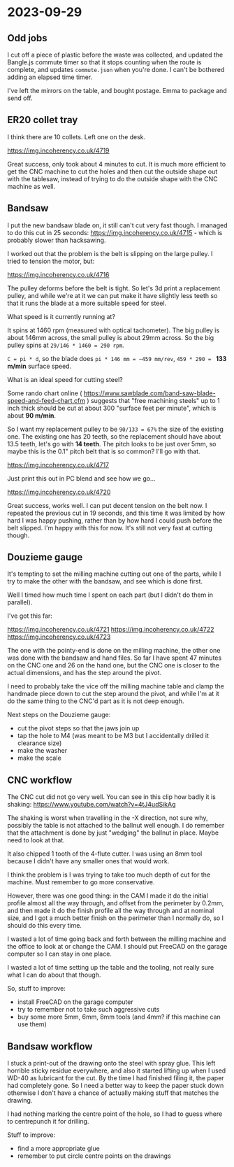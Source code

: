 # 2023-09-29

## Odd jobs

I cut off a piece of plastic before the waste was collected, and updated the Bangle.js commute timer so that
it stops counting when the route is complete, and updates `commute.json` when you're done. I can't be bothered
adding an elapsed time timer.

I've left the mirrors on the table, and bought postage. Emma to package and send off.

## ER20 collet tray

I think there are 10 collets. Left one on the desk.

https://img.incoherency.co.uk/4719

Great success, only took about 4 minutes to cut. It is much more efficient to get the CNC machine to cut the holes and
then cut the outside shape out with the tablesaw, instead of trying to do the outside shape with the CNC
machine as well.

## Bandsaw

I put the new bandsaw blade on, it still can't cut very fast though. I managed to do this
cut in 25 seconds: https://img.incoherency.co.uk/4715 - which is probably slower than hacksawing.

I worked out that the problem is the belt is slipping on the large pulley. I tried to tension the motor, but:

https://img.incoherency.co.uk/4716

The pulley deforms before the belt is tight. So let's 3d print a replacement pulley, and while we're at it
we can put make it have slightly less teeth so that it runs the blade at a more suitable speed for steel.

What speed is it currently running at?

It spins at 1460 rpm (measured with optical tachometer). The big pulley is about 146mm across, the small pulley is about
29mm across. So the big pulley spins at `29/146 * 1460 = 290 rpm`.

`C = pi * d`, so the blade does `pi * 146 mm = ~459 mm/rev`, `459 * 290 = ` **133 m/min** surface speed.

What is an ideal speed for cutting steel?

Some rando chart online ( https://www.sawblade.com/band-saw-blade-speed-and-feed-chart.cfm ) suggests
that "free machining steels" up to 1 inch thick should be cut at about 300 "surface feet per minute", which
is about **90 m/min**.

So I want my replacement pulley to be `90/133 = 67%` the size of the existing one. The existing one has 20 teeth,
so the replacement should have about 13.5 teeth, let's go with **14 teeth**. The pitch looks to be just
over 5mm, so maybe this is the 0.1" pitch belt that is so common? I'll go with that.

https://img.incoherency.co.uk/4717

Just print this out in PC blend and see how we go...

https://img.incoherency.co.uk/4720

Great success, works well. I can put decent tension on the belt now. I repeated the previous cut in 19
seconds, and this time it was limited by how hard I was happy pushing, rather than by how hard I could
push before the belt slipped. I'm happy with this for now. It's still not very fast at cutting though.

## Douzieme gauge

It's tempting to set the milling machine cutting out one of the parts, while I try to make the other
with the bandsaw, and see which is done first.

Well I timed how much time I spent on each part (but I didn't do them in parallel).

I've got this far:

https://img.incoherency.co.uk/4721
https://img.incoherency.co.uk/4722
https://img.incoherency.co.uk/4723

The one with the pointy-end is done on the milling machine, the other one was done with the bandsaw and
hand files. So far I have spent 47 minutes on the CNC one and 26 on the hand one, but the CNC one is closer
to the actual dimensions, and has the step around the pivot.

I need to probably take the vice off the milling machine table and clamp the handmade piece down to cut the
step around the pivot, and while I'm at it do the same thing to the CNC'd part as it is not deep enough.

Next steps on the Douzieme gauge:

* cut the pivot steps so that the jaws join up
* tap the hole to M4 (was meant to be M3 but I accidentally drilled it clearance size)
* make the washer
* make the scale

## CNC workflow

The CNC cut did not go very well. You can see in this clip how badly it is shaking: https://www.youtube.com/watch?v=4tJ4udSikAg

The shaking is worst when travelling in the -X direction, not sure why, possibly the table is not attached to the ballnut well enough.
I do remember that the attachment is done by just "wedging" the ballnut in place. Maybe need to look at that.

It also chipped 1 tooth of the 4-flute cutter. I was using an 8mm tool because I didn't have any smaller ones
that would work.

I think the problem is I was trying to take too much depth of cut for the machine. Must remember to go more
conservative.

However, there was one good thing: in the CAM I made it do the initial profile almost all the way through, and offset from
the perimeter by 0.2mm, and then made it do the finish profile all the way through and at nominal size, and I got a much
better finish on the perimeter than I normally do, so I should do this every time.

I wasted a lot of time going back and forth between the milling machine and the office to look at or change the CAM.
I should put FreeCAD on the garage computer so I can stay in one place.

I wasted a lot of time setting up the table and the tooling, not really sure what I can do about that though.

So, stuff to improve:

* install FreeCAD on the garage computer
* try to remember not to take such aggressive cuts
* buy some more 5mm, 6mm, 8mm tools (and 4mm? if this machine can use them)

## Bandsaw workflow

I stuck a print-out of the drawing onto the steel with spray glue. This left horrible sticky residue everywhere,
and also it started lifting up when I used WD-40 as lubricant for the cut. By the time I had finished filing it,
the paper had completely gone. So I need a better way to keep the paper stuck down otherwise I don't have a chance
of actually making stuff that matches the drawing.

I had nothing marking the centre point of the hole, so I had to guess where to centrepunch it for drilling.

Stuff to improve:

* find a more appropriate glue
* remember to put circle centre points on the drawings
